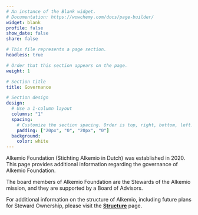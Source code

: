 ```yaml
---
# An instance of the Blank widget.
# Documentation: https://wowchemy.com/docs/page-builder/
widget: blank
profile: false
show_date: false
share: false

# This file represents a page section.
headless: true

# Order that this section appears on the page.
weight: 1

# Section title
title: Governance

# Section design
design:
  # Use a 1-column layout
  columns: "1"
  spacing:
    # Customize the section spacing. Order is top, right, bottom, left.
    padding: ["20px", "0", "20px", "0"]
  background:
    color: white
---
```

Alkemio Foundation (Stichting Alkemio in Dutch) was established in 2020. This page provides additional information regarding the governance of Alkemio Foundation. 

The board members of Alkemio Foundation are the Stewards of the Alkemio mission, and they are supported by a Board of Advisors. 

For additional information on the structure of Alkemio, including future plans for Steward Ownership, please visit the **[Structure](./structure)** page. 
